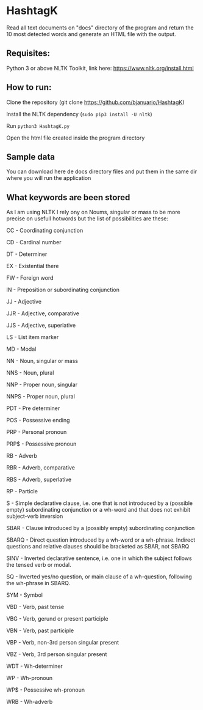 # HashtagK

Read all text documents on "docs" directory of the program and return the 10 most detected words and generate an HTML file with the output.

## Requisites:

Python 3 or above
NLTK Toolkit, link here: https://www.nltk.org/install.html
 

## How to run:

Clone the repository (git clone https://github.com/bjanuario/HashtagK)

Install the NLTK dependency (`sudo pip3 install -U nltk`)

Run `python3 HashtagK.py`

Open the html file created inside the program directory

## Sample data

You can download here de docs directory files and put them in the same dir where you will run the application

## What keywords are been stored

As I am using NLTK I rely ony on Noums, singular or mass to be more precise on usefull hotwords but the list of possibilities are these:

CC - Coordinating conjunction

CD - Cardinal number

DT - Determiner

EX - Existential there

FW - Foreign word

IN - Preposition or subordinating conjunction

JJ - Adjective

JJR - Adjective, comparative

JJS - Adjective, superlative

LS - List item marker

MD - Modal

NN - Noun, singular or mass

NNS - Noun, plural

NNP - Proper noun, singular

NNPS - Proper noun, plural

PDT - Pre determiner

POS - Possessive ending

PRP - Personal pronoun

PRP$ - Possessive pronoun

RB - Adverb

RBR - Adverb, comparative

RBS - Adverb, superlative

RP - Particle

S - Simple declarative clause, i.e. one that is not introduced by a (possible empty) subordinating conjunction or a wh-word and that does not exhibit subject-verb inversion

SBAR - Clause introduced by a (possibly empty) subordinating conjunction

SBARQ - Direct question introduced by a wh-word or a wh-phrase. Indirect questions and relative clauses should be bracketed as SBAR, not SBARQ

SINV - Inverted declarative sentence, i.e. one in which the subject follows the tensed verb or modal.

SQ - Inverted yes/no question, or main clause of a wh-question, following the wh-phrase in SBARQ.

SYM - Symbol

VBD - Verb, past tense

VBG - Verb, gerund or present participle

VBN - Verb, past participle

VBP - Verb, non-3rd person singular present

VBZ - Verb, 3rd person singular present

WDT - Wh-determiner

WP - Wh-pronoun

WP$ - Possessive wh-pronoun

WRB - Wh-adverb